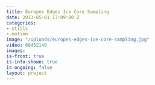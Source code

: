 ```yaml
---
title: Europes Edges Ice Core Sampling
date: 2013-05-01 17:09:00 Z
categories:
- stills
- motion
image: "/uploads/europes-edges-ice-core-sampling.jpg"
video: 68452140
images: 
is-front: true
is-info-shown: true
is-ongoing: false
layout: project
---
```


